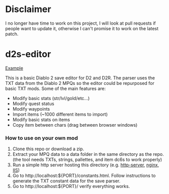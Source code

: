 # Disclaimer

I no longer have time to work on this project, I will look at pull requests if people want to update it, otherwise I can't promise it to work on the latest patch.

# d2s-editor

[Example](http://d2s.dschu012.dev/)

This is a basic Diablo 2 save editor for D2 and D2R. The parser uses the TXT data from the Diablo 2 MPQs so the editor could be repurposed for basic TXT mods. Some of the main features are:

* Modify basic stats (str/lvl/gold/etc...)
* Modify quest status
* Modify waypoints
* Import items (~1000 different items to import)
* Modify basic stats on items
* Copy item between chars (drag between browser windows)

### How to use on your own mod

1. Clone this repo or download a zip.
2. Extract your MPQ data to a data folder in the same directory as the repo. (the tool needs TXTs, strings, pallettes, and item dc6s to work properly)
3. Run a simple http server hosting this directory (e.g. [http-server](https://www.npmjs.com/package/http-server), [nginx](https://www.nginx.com/), [IIS](https://www.iis.net/))
4. Go to http://localhost:${PORT}/constants.html. Follow instructions to generate the TXT constant data for the save parser.
5. Go to http://localhost:${PORT}/ verify everything works.
